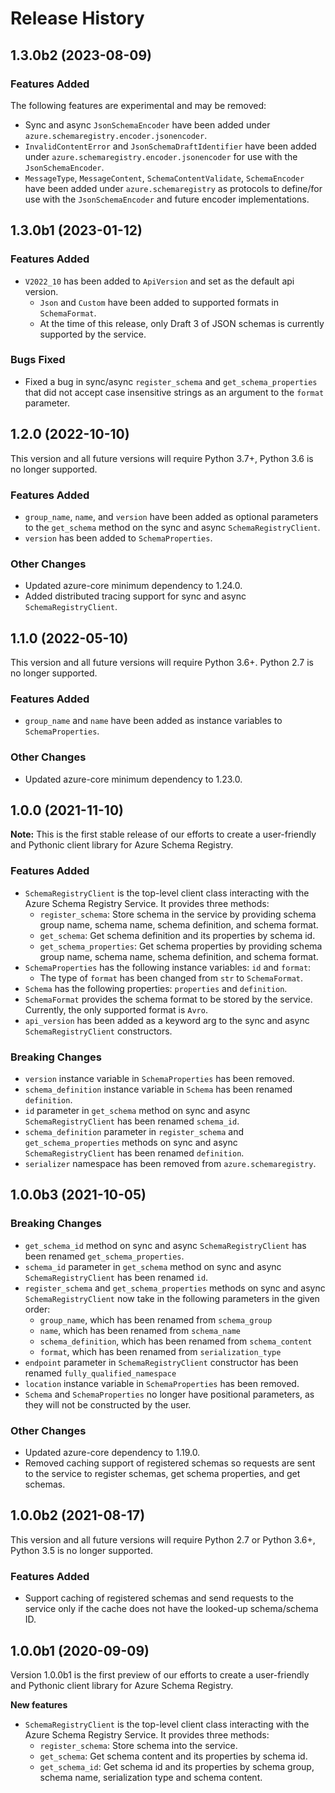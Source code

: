 # Release History

## 1.3.0b2 (2023-08-09)

### Features Added

The following features are experimental and may be removed:

- Sync and async `JsonSchemaEncoder` have been added under `azure.schemaregistry.encoder.jsonencoder`.
- `InvalidContentError` and `JsonSchemaDraftIdentifier` have been added under `azure.schemaregistry.encoder.jsonencoder` for use with the `JsonSchemaEncoder`.
- `MessageType`, `MessageContent`, `SchemaContentValidate`, `SchemaEncoder` have been added under `azure.schemaregistry` as protocols to define/for use with the `JsonSchemaEncoder` and future encoder implementations.

## 1.3.0b1 (2023-01-12)

### Features Added

- `V2022_10` has been added to `ApiVersion` and set as the default api version.
  - `Json` and `Custom` have been added to supported formats in `SchemaFormat`.
  - At the time of this release, only Draft 3 of JSON schemas is currently supported by the service.

### Bugs Fixed

- Fixed a bug in sync/async `register_schema` and `get_schema_properties` that did not accept case insensitive strings as an argument to the `format` parameter.

## 1.2.0 (2022-10-10)

This version and all future versions will require Python 3.7+, Python 3.6 is no longer supported.

### Features Added

- `group_name`, `name`, and `version` have been added as optional parameters to the `get_schema` method on the sync and async `SchemaRegistryClient`.
- `version` has been added to `SchemaProperties`.

### Other Changes

- Updated azure-core minimum dependency to 1.24.0.
- Added distributed tracing support for sync and async `SchemaRegistryClient`.

## 1.1.0 (2022-05-10)

This version and all future versions will require Python 3.6+. Python 2.7 is no longer supported.

### Features Added

- `group_name` and `name` have been added as instance variables to `SchemaProperties`.

### Other Changes

- Updated azure-core minimum dependency to 1.23.0.

## 1.0.0 (2021-11-10)

**Note:** This is the first stable release of our efforts to create a user-friendly and Pythonic client library for Azure Schema Registry.

### Features Added

- `SchemaRegistryClient` is the top-level client class interacting with the Azure Schema Registry Service. It provides three methods:
  - `register_schema`: Store schema in the service by providing schema group name, schema name, schema definition, and schema format.
  - `get_schema`: Get schema definition and its properties by schema id.
  - `get_schema_properties`: Get schema properties by providing schema group name, schema name, schema definition, and schema format.
- `SchemaProperties` has the following instance variables: `id` and `format`:
  - The type of `format` has been changed from `str` to `SchemaFormat`.
- `Schema` has the following properties: `properties` and `definition`.
- `SchemaFormat` provides the schema format to be stored by the service. Currently, the only supported format is `Avro`.
- `api_version` has been added as a keyword arg to the sync and async `SchemaRegistryClient` constructors.

### Breaking Changes

- `version` instance variable in `SchemaProperties` has been removed.  
- `schema_definition` instance variable in `Schema` has been renamed `definition`.
- `id` parameter in `get_schema` method on sync and async `SchemaRegistryClient` has been renamed `schema_id`.
- `schema_definition` parameter in `register_schema` and `get_schema_properties` methods on sync and async `SchemaRegistryClient` has been renamed `definition`.
- `serializer` namespace has been removed from `azure.schemaregistry`.

## 1.0.0b3 (2021-10-05)

### Breaking Changes

- `get_schema_id` method on sync and async `SchemaRegistryClient` has been renamed `get_schema_properties`.
- `schema_id` parameter in `get_schema` method on sync and async `SchemaRegistryClient` has been renamed `id`.
- `register_schema` and `get_schema_properties` methods on sync and async `SchemaRegistryClient` now take in the following parameters in the given order:
  - `group_name`, which has been renamed from `schema_group`
  - `name`, which has been renamed from `schema_name`
  - `schema_definition`, which has been renamed from `schema_content`
  - `format`, which has been renamed from `serialization_type`
- `endpoint` parameter in `SchemaRegistryClient` constructor has been renamed `fully_qualified_namespace`
- `location` instance variable in `SchemaProperties` has been removed.
- `Schema` and `SchemaProperties` no longer have positional parameters, as they will not be constructed by the user.

### Other Changes

- Updated azure-core dependency to 1.19.0.
- Removed caching support of registered schemas so requests are sent to the service to register schemas, get schema properties, and get schemas.

## 1.0.0b2 (2021-08-17)

This version and all future versions will require Python 2.7 or Python 3.6+, Python 3.5 is no longer supported.

### Features Added

- Support caching of registered schemas and send requests to the service only if the cache does not have the looked-up schema/schema ID.

## 1.0.0b1 (2020-09-09)

Version 1.0.0b1 is the first preview of our efforts to create a user-friendly and Pythonic client library for Azure Schema Registry.

**New features**

- `SchemaRegistryClient` is the top-level client class interacting with the Azure Schema Registry Service. It provides three methods:
  - `register_schema`: Store schema into the service.
  - `get_schema`: Get schema content and its properties by schema id.
  - `get_schema_id`: Get schema id and its properties by schema group, schema name, serialization type and schema content.
